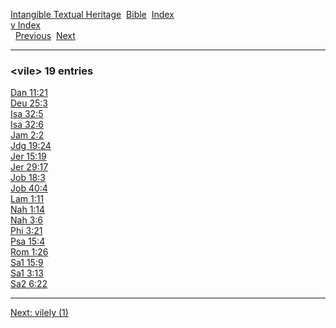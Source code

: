 [Intangible Textual Heritage](../../index)  [Bible](../index) 
[Index](index)   
[v Index](_v_)  
  [Previous](c12119)  [Next](c12121) 

------------------------------------------------------------------------

### &lt;vile&gt; 19 entries

[Dan 11:21](../kjv/dan011.htm#021)  
[Deu 25:3](../kjv/deu025.htm#003)  
[Isa 32:5](../kjv/isa032.htm#005)  
[Isa 32:6](../kjv/isa032.htm#006)  
[Jam 2:2](../kjv/jam002.htm#002)  
[Jdg 19:24](../kjv/jdg019.htm#024)  
[Jer 15:19](../kjv/jer015.htm#019)  
[Jer 29:17](../kjv/jer029.htm#017)  
[Job 18:3](../kjv/job018.htm#003)  
[Job 40:4](../kjv/job040.htm#004)  
[Lam 1:11](../kjv/lam001.htm#011)  
[Nah 1:14](../kjv/nah001.htm#014)  
[Nah 3:6](../kjv/nah003.htm#006)  
[Phi 3:21](../kjv/phi003.htm#021)  
[Psa 15:4](../kjv/psa015.htm#004)  
[Rom 1:26](../kjv/rom001.htm#026)  
[Sa1 15:9](../kjv/sa1015.htm#009)  
[Sa1 3:13](../kjv/sa1003.htm#013)  
[Sa2 6:22](../kjv/sa2006.htm#022)  

------------------------------------------------------------------------

[Next: vilely (1)](c12121)
